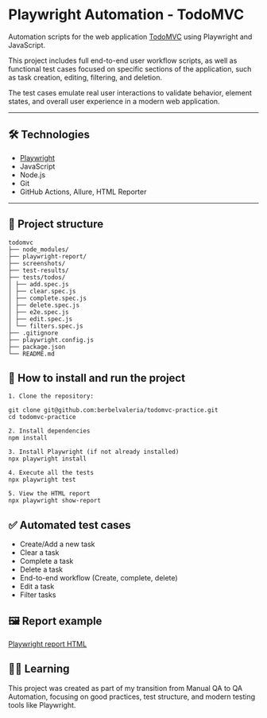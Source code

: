 # Playwright Automation - TodoMVC

Automation scripts for the web application [TodoMVC](http://todomvc.com/) using Playwright and JavaScript.

This project includes full end-to-end user workflow scripts, as well as functional test cases focused on specific sections of the application, such as task creation, editing, filtering, and deletion.

The test cases emulate real user interactions to validate behavior, element states, and overall user experience in a modern web application.

---

## 🛠️ Technologies 

- [Playwright](https://playwright.dev/)
- JavaScript
- Node.js
- Git
- GitHub Actions, Allure, HTML Reporter

---

## 📁 Project structure

```
todomvc
├── node_modules/
├── playwright-report/
├── screenshots/
├── test-results/
├── tests/todos/
│ ├── add.spec.js
│ ├── clear.spec.js
│ ├── complete.spec.js
│ ├── delete.spec.js
│ ├── e2e.spec.js
│ ├── edit.spec.js
│ └── filters.spec.js
├── .gitignore
├── playwright.config.js
├── package.json
└── README.md
```

## 🚀 How to install and run the project

```
1. Clone the repository:

git clone git@github.com:berbelvaleria/todomvc-practice.git
cd todomvc-practice

2. Install dependencies 
npm install  

3. Install Playwright (if not already installed) 
npx playwright install

4. Execute all the tests  
npx playwright test

5. View the HTML report 
npx playwright show-report
```


## ✅ Automated test cases

- Create/Add a new task
- Clear a task
- Complete a task
- Delete a task
- End-to-end workflow (Create, complete, delete)
- Edit a task
- Filter tasks



## 🖼️ Report example

[Playwright report HTML](https://github.com/berbelvaleria/todomvc-practice/blob/main/screenshots/report-v2.png) 



## 👨‍💻 Learning

This project was created as part of my transition from Manual QA to QA Automation, focusing on good practices, test structure, and modern testing tools like Playwright. 
